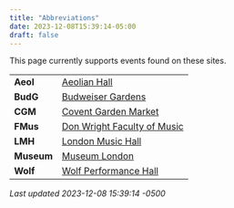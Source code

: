 ```yaml
---
title: "Abbreviations"
date: 2023-12-08T15:39:14-05:00
draft: false
---
```


This page currently supports events found on these sites.

|   |       |
|:--------------|:------|
| **Aeol** | [Aeolian Hall](https://aeolianhall.ca/) |
| **BudG** | [Budweiser Gardens](https://www.budweisergardens.com/) |
| **CGM** | [Covent Garden Market](https://coventmarket.com/) |
| **FMus** | [Don Wright Faculty of Music](http://www.events.westernu.ca/events/music/) |
| **LMH** | [London Music Hall](http://londonmusichall.com/) |
| **Museum** | [Museum London](https://museumlondon.ca/) |
| **Wolf** | [Wolf Performance Hall](https://www.lpl.ca/services-spaces/featured-spaces/wolf-performance-hall) |

_Last updated 2023-12-08 15:39:14 -0500_
